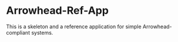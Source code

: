 # Arrowhead-Ref-App

This is a skeleton and a reference application for simple Arrowhead-compliant systems.
